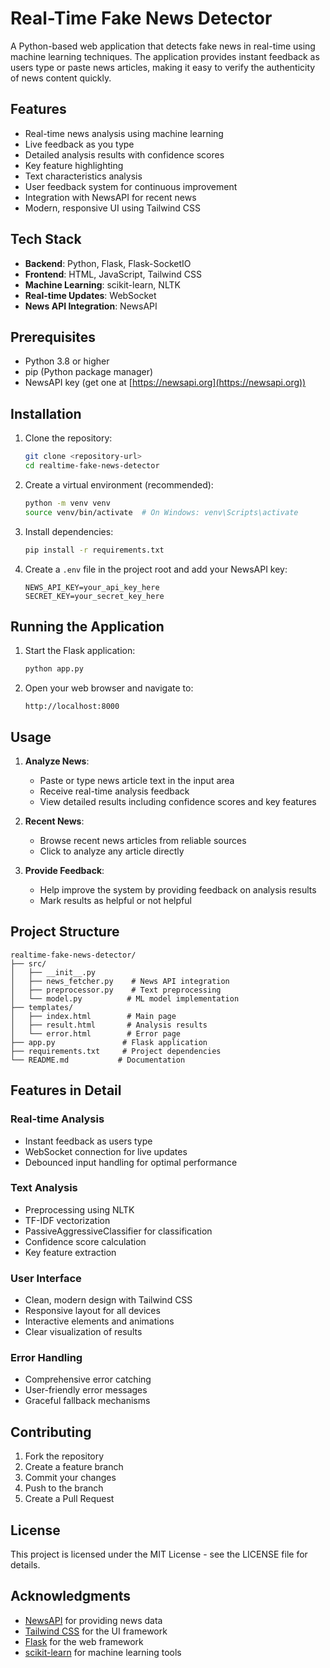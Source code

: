 # Real-Time Fake News Detector

A Python-based web application that detects fake news in real-time using machine learning techniques. The application provides instant feedback as users type or paste news articles, making it easy to verify the authenticity of news content quickly.

## Features

- Real-time news analysis using machine learning
- Live feedback as you type
- Detailed analysis results with confidence scores
- Key feature highlighting
- Text characteristics analysis
- User feedback system for continuous improvement
- Integration with NewsAPI for recent news
- Modern, responsive UI using Tailwind CSS

## Tech Stack

- **Backend**: Python, Flask, Flask-SocketIO
- **Frontend**: HTML, JavaScript, Tailwind CSS
- **Machine Learning**: scikit-learn, NLTK
- **Real-time Updates**: WebSocket
- **News API Integration**: NewsAPI

## Prerequisites

- Python 3.8 or higher
- pip (Python package manager)
- NewsAPI key (get one at [https://newsapi.org](https://newsapi.org))

## Installation

1. Clone the repository:
   ```bash
   git clone <repository-url>
   cd realtime-fake-news-detector
   ```

2. Create a virtual environment (recommended):
   ```bash
   python -m venv venv
   source venv/bin/activate  # On Windows: venv\Scripts\activate
   ```

3. Install dependencies:
   ```bash
   pip install -r requirements.txt
   ```

4. Create a `.env` file in the project root and add your NewsAPI key:
   ```
   NEWS_API_KEY=your_api_key_here
   SECRET_KEY=your_secret_key_here
   ```

## Running the Application

1. Start the Flask application:
   ```bash
   python app.py
   ```

2. Open your web browser and navigate to:
   ```
   http://localhost:8000
   ```

## Usage

1. **Analyze News**:
   - Paste or type news article text in the input area
   - Receive real-time analysis feedback
   - View detailed results including confidence scores and key features

2. **Recent News**:
   - Browse recent news articles from reliable sources
   - Click to analyze any article directly

3. **Provide Feedback**:
   - Help improve the system by providing feedback on analysis results
   - Mark results as helpful or not helpful

## Project Structure

```
realtime-fake-news-detector/
├── src/
│   ├── __init__.py
│   ├── news_fetcher.py    # News API integration
│   ├── preprocessor.py    # Text preprocessing
│   └── model.py          # ML model implementation
├── templates/
│   ├── index.html        # Main page
│   ├── result.html       # Analysis results
│   └── error.html        # Error page
├── app.py               # Flask application
├── requirements.txt     # Project dependencies
└── README.md           # Documentation
```

## Features in Detail

### Real-time Analysis
- Instant feedback as users type
- WebSocket connection for live updates
- Debounced input handling for optimal performance

### Text Analysis
- Preprocessing using NLTK
- TF-IDF vectorization
- PassiveAggressiveClassifier for classification
- Confidence score calculation
- Key feature extraction

### User Interface
- Clean, modern design with Tailwind CSS
- Responsive layout for all devices
- Interactive elements and animations
- Clear visualization of results

### Error Handling
- Comprehensive error catching
- User-friendly error messages
- Graceful fallback mechanisms

## Contributing

1. Fork the repository
2. Create a feature branch
3. Commit your changes
4. Push to the branch
5. Create a Pull Request

## License

This project is licensed under the MIT License - see the LICENSE file for details.

## Acknowledgments

- [NewsAPI](https://newsapi.org) for providing news data
- [Tailwind CSS](https://tailwindcss.com) for the UI framework
- [Flask](https://flask.palletsprojects.com) for the web framework
- [scikit-learn](https://scikit-learn.org) for machine learning tools
